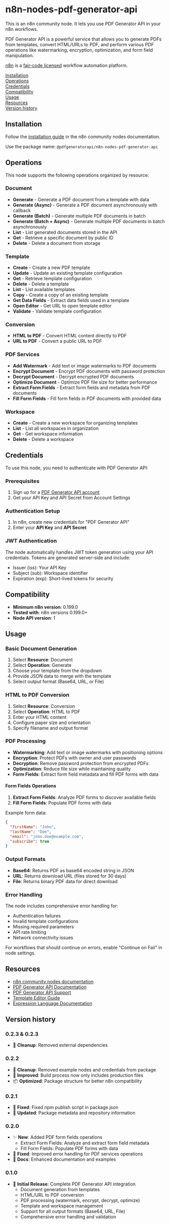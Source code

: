# n8n-nodes-pdf-generator-api

This is an n8n community node. It lets you use PDF Generator API in your n8n workflows.

PDF Generator API is a powerful service that allows you to generate PDFs from templates, convert HTML/URLs to PDF, and perform various PDF operations like watermarking, encryption, optimization, and form field manipulation.

[n8n](https://n8n.io/) is a [fair-code licensed](https://docs.n8n.io/reference/license/) workflow automation platform.

[Installation](#installation)  
[Operations](#operations)  
[Credentials](#credentials)  
[Compatibility](#compatibility)  
[Usage](#usage)  
[Resources](#resources)  
[Version history](#version-history)  

## Installation

Follow the [installation guide](https://docs.n8n.io/integrations/community-nodes/installation/) in the n8n community nodes documentation.

Use the package name: `@pdfgeneratorapi/n8n-nodes-pdf-generator-api`

## Operations

This node supports the following operations organized by resource:

### Document
- **Generate** - Generate a PDF document from a template with data
- **Generate (Async)** - Generate a PDF document asynchronously with callback
- **Generate (Batch)** - Generate multiple PDF documents in batch
- **Generate (Batch + Async)** - Generate multiple PDF documents in batch asynchronously
- **List** - List generated documents stored in the API
- **Get** - Retrieve a specific document by public ID
- **Delete** - Delete a document from storage

### Template
- **Create** - Create a new PDF template
- **Update** - Update an existing template configuration
- **Get** - Retrieve template configuration
- **Delete** - Delete a template
- **List** - List available templates
- **Copy** - Create a copy of an existing template
- **Get Data Fields** - Extract data fields used in a template
- **Open Editor** - Get URL to open template editor
- **Validate** - Validate template configuration

### Conversion
- **HTML to PDF** - Convert HTML content directly to PDF
- **URL to PDF** - Convert a public URL to PDF

### PDF Services
- **Add Watermark** - Add text or image watermarks to PDF documents
- **Encrypt Document** - Encrypt PDF documents with password protection
- **Decrypt Document** - Decrypt encrypted PDF documents
- **Optimize Document** - Optimize PDF file size for better performance
- **Extract Form Fields** - Extract form fields and metadata from PDF documents
- **Fill Form Fields** - Fill form fields in PDF documents with provided data

### Workspace
- **Create** - Create a new workspace for organizing templates
- **List** - List all workspaces in organization
- **Get** - Get workspace information
- **Delete** - Delete a workspace

## Credentials

To use this node, you need to authenticate with PDF Generator API:

### Prerequisites
1. Sign up for a [PDF Generator API account](https://pdfgeneratorapi.com/signup)
2. Get your API Key and API Secret from Account Settings

### Authentication Setup
1. In n8n, create new credentials for "PDF Generator API"
2. Enter your **API Key** and **API Secret**

### JWT Authentication
The node automatically handles JWT token generation using your API credentials. Tokens are generated server-side and include:
- Issuer (iss): Your API Key
- Subject (sub): Workspace identifier
- Expiration (exp): Short-lived tokens for security

## Compatibility

- **Minimum n8n version**: 0.199.0
- **Tested with**: n8n versions 0.199.0+
- **Node API version**: 1

## Usage

### Basic Document Generation
1. Select **Resource**: Document
2. Select **Operation**: Generate
3. Choose your template from the dropdown
4. Provide JSON data to merge with the template
5. Select output format (Base64, URL, or File)

### HTML to PDF Conversion
1. Select **Resource**: Conversion
2. Select **Operation**: HTML to PDF
3. Enter your HTML content
4. Configure paper size and orientation
5. Specify filename and output format

### PDF Processing
- **Watermarking**: Add text or image watermarks with positioning options
- **Encryption**: Protect PDFs with owner and user passwords
- **Decryption**: Remove password protection from encrypted PDFs
- **Optimization**: Reduce file size while maintaining quality
- **Form Fields**: Extract form field metadata and fill PDF forms with data

#### Form Fields Operations
1. **Extract Form Fields**: Analyze PDF forms to discover available fields
2. **Fill Form Fields**: Populate PDF forms with data

Example form data:
```json
{
  "firstName": "John",
  "lastName": "Doe",
  "email": "john.doe@example.com",
  "subscribe": true
}
```

### Output Formats
- **Base64**: Returns PDF as base64 encoded string in JSON
- **URL**: Returns download URL (files stored for 30 days)
- **File**: Returns binary PDF data for direct download

### Error Handling
The node includes comprehensive error handling for:
- Authentication failures
- Invalid template configurations
- Missing required parameters
- API rate limiting
- Network connectivity issues

For workflows that should continue on errors, enable "Continue on Fail" in node settings.

## Resources

* [n8n community nodes documentation](https://docs.n8n.io/integrations/#community-nodes)
* [PDF Generator API Documentation](https://docs.pdfgeneratorapi.com)
* [PDF Generator API Support](https://support.pdfgeneratorapi.com)
* [Template Editor Guide](https://support.pdfgeneratorapi.com/en/category/components-1ffseaj/)
* [Expression Language Documentation](https://support.pdfgeneratorapi.com/en/category/expression-language-q203pa/)

## Version history
### 0.2.3 & 0.2.3
- 🧹 **Cleanup**: Removed external dependencies

### 0.2.2
- 🧹 **Cleanup**: Removed example nodes and credentials from package
- 🔧 **Improved**: Build process now only includes production files
- 📦 **Optimized**: Package structure for better n8n compatibility

### 0.2.1
- 🐛 **Fixed**: Fixed npm publish script in package.json
- 📝 **Updated**: Package metadata and repository information

### 0.2.0
- ✨ **New**: Added PDF form fields operations
  - Extract Form Fields: Analyze and extract form field metadata
  - Fill Form Fields: Populate PDF forms with data
- 🐛 **Fixed**: Improved error handling for PDF services operations
- 📝 **Docs**: Enhanced documentation and examples

### 0.1.0
- 🎉 **Initial Release**: Complete PDF Generator API integration
  - Document generation from templates
  - HTML/URL to PDF conversion
  - PDF processing (watermark, encrypt, decrypt, optimize)
  - Template and workspace management
  - Support for all output formats (Base64, URL, File)
  - Comprehensive error handling and validation 
